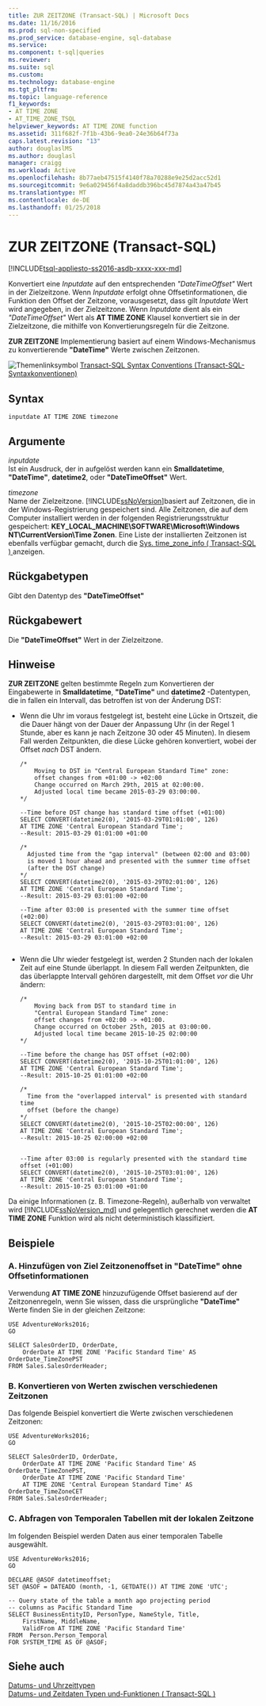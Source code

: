 ```yaml
---
title: ZUR ZEITZONE (Transact-SQL) | Microsoft Docs
ms.date: 11/16/2016
ms.prod: sql-non-specified
ms.prod_service: database-engine, sql-database
ms.service: 
ms.component: t-sql|queries
ms.reviewer: 
ms.suite: sql
ms.custom: 
ms.technology: database-engine
ms.tgt_pltfrm: 
ms.topic: language-reference
f1_keywords:
- AT TIME ZONE
- AT_TIME_ZONE_TSQL
helpviewer_keywords: AT TIME ZONE function
ms.assetid: 311f682f-7f1b-43b6-9ea0-24e36b64f73a
caps.latest.revision: "13"
author: douglaslMS
ms.author: douglasl
manager: craigg
ms.workload: Active
ms.openlocfilehash: 8b77aeb47515f4140f78a70288e9e25d2acc52d1
ms.sourcegitcommit: 9e6a029456f4a8daddb396bc45d7874a43a47b45
ms.translationtype: MT
ms.contentlocale: de-DE
ms.lasthandoff: 01/25/2018
---
```

# <a name="at-time-zone-transact-sql"></a>ZUR ZEITZONE (Transact-SQL)
[!INCLUDE[tsql-appliesto-ss2016-asdb-xxxx-xxx-md](../../includes/tsql-appliesto-ss2016-asdb-xxxx-xxx-md.md)]

  Konvertiert eine *Inputdate* auf den entsprechenden *"DateTimeOffset"* Wert in der Zielzeitzone. Wenn *Inputdate* erfolgt ohne Offsetinformationen, die Funktion den Offset der Zeitzone, vorausgesetzt, dass gilt *Inputdate* Wert wird angegeben, in der Zielzeitzone. Wenn *Inputdate* dient als ein *"DateTimeOffset"* Wert als **AT TIME ZONE** Klausel konvertiert sie in der Zielzeitzone, die mithilfe von Konvertierungsregeln für die Zeitzone.  
  
 **ZUR ZEITZONE** Implementierung basiert auf einem Windows-Mechanismus zu konvertierende **"DateTime"** Werte zwischen Zeitzonen.  
  
 ![Themenlinksymbol](../../database-engine/configure-windows/media/topic-link.gif "Topic link icon") [Transact-SQL Syntax Conventions (Transact-SQL-Syntaxkonventionen)](../../t-sql/language-elements/transact-sql-syntax-conventions-transact-sql.md)  
  
## <a name="syntax"></a>Syntax  
  
```  
inputdate AT TIME ZONE timezone  
```  
  
## <a name="arguments"></a>Argumente  
 *inputdate*  
 Ist ein Ausdruck, der in aufgelöst werden kann ein **Smalldatetime**, **"DateTime"**, **datetime2**, oder **"DateTimeOffset"** Wert.  
  
 *timezone*  
 Name der Zielzeitzone. [!INCLUDE[ssNoVersion](../../includes/ssnoversion-md.md)]basiert auf Zeitzonen, die in der Windows-Registrierung gespeichert sind. Alle Zeitzonen, die auf dem Computer installiert werden in der folgenden Registrierungsstruktur gespeichert: **KEY_LOCAL_MACHINE\SOFTWARE\Microsoft\Windows NT\CurrentVersion\Time Zonen**. Eine Liste der installierten Zeitzonen ist ebenfalls verfügbar gemacht, durch die [Sys. time_zone_info &#40; Transact-SQL &#41; ](../../relational-databases/system-catalog-views/sys-time-zone-info-transact-sql.md) anzeigen.  
  
## <a name="return-types"></a>Rückgabetypen  
 Gibt den Datentyp des **"DateTimeOffset"**  
  
## <a name="return-value"></a>Rückgabewert  
 Die **"DateTimeOffset"** Wert in der Zielzeitzone.  
  
## <a name="remarks"></a>Hinweise  
 **ZUR ZEITZONE** gelten bestimmte Regeln zum Konvertieren der Eingabewerte in **Smalldatetime**, **"DateTime"** und **datetime2** -Datentypen, die in fallen ein Intervall, das betroffen ist von der Änderung DST:  
  
-   Wenn die Uhr im voraus festgelegt ist, besteht eine Lücke in Ortszeit, die die Dauer hängt von der Dauer der Anpassung Uhr (in der Regel 1 Stunde, aber es kann je nach Zeitzone 30 oder 45 Minuten). In diesem Fall werden Zeitpunkten, die diese Lücke gehören konvertiert, wobei der Offset *nach* DST ändern.  
  
    ```  
    /*  
        Moving to DST in "Central European Standard Time" zone: 
        offset changes from +01:00 -> +02:00   
        Change occurred on March 29th, 2015 at 02:00:00.   
        Adjusted local time became 2015-03-29 03:00:00.  
    */  
    
    --Time before DST change has standard time offset (+01:00)
    SELECT CONVERT(datetime2(0), '2015-03-29T01:01:00', 126)     
    AT TIME ZONE 'Central European Standard Time';  
    --Result: 2015-03-29 01:01:00 +01:00   
  
    /*
      Adjusted time from the "gap interval" (between 02:00 and 03:00)
      is moved 1 hour ahead and presented with the summer time offset
      (after the DST change) 
    */
    SELECT CONVERT(datetime2(0), '2015-03-29T02:01:00', 126)   
    AT TIME ZONE 'Central European Standard Time';  
    --Result: 2015-03-29 03:01:00 +02:00
      
    --Time after 03:00 is presented with the summer time offset (+02:00)
    SELECT CONVERT(datetime2(0), '2015-03-29T03:01:00', 126)   
    AT TIME ZONE 'Central European Standard Time';  
    --Result: 2015-03-29 03:01:00 +02:00  
  
    ```  
  
- Wenn die Uhr wieder festgelegt ist, werden 2 Stunden nach der lokalen Zeit auf eine Stunde überlappt.  In diesem Fall werden Zeitpunkten, die das überlappte Intervall gehören dargestellt, mit dem Offset *vor* die Uhr ändern:  
  
    ```  
    /*  
        Moving back from DST to standard time in 
        "Central European Standard Time" zone: 
        offset changes from +02:00 -> +01:00.  
        Change occurred on October 25th, 2015 at 03:00:00.   
        Adjusted local time became 2015-10-25 02:00:00   
    */  
    
    --Time before the change has DST offset (+02:00)
    SELECT CONVERT(datetime2(0), '2015-10-25T01:01:00', 126)      
    AT TIME ZONE 'Central European Standard Time';  
    --Result: 2015-10-25 01:01:00 +02:00  
    
    /*
      Time from the "overlapped interval" is presented with standard time 
      offset (before the change)    
    */
    SELECT CONVERT(datetime2(0), '2015-10-25T02:00:00', 126)   
    AT TIME ZONE 'Central European Standard Time';  
    --Result: 2015-10-25 02:00:00 +02:00  
    
    
    --Time after 03:00 is regularly presented with the standard time offset (+01:00)    
    SELECT CONVERT(datetime2(0), '2015-10-25T03:01:00', 126)   
    AT TIME ZONE 'Central European Standard Time';  
    --Result: 2015-10-25 03:01:00 +01:00
  
    ```  

Da einige Informationen (z. B. Timezone-Regeln), außerhalb von verwaltet wird [!INCLUDE[ssNoVersion_md](../../includes/ssnoversion-md.md)] und gelegentlich gerechnet werden die **AT TIME ZONE** Funktion wird als nicht deterministisch klassifiziert. 
  
## <a name="examples"></a>Beispiele  
  
### <a name="a-add-target-time-zone-offset-to-datetime-without-offset-information"></a>A. Hinzufügen von Ziel Zeitzonenoffset in "DateTime" ohne Offsetinformationen  
 Verwendung **AT TIME ZONE** hinzuzufügende Offset basierend auf der Zeitzonenregeln, wenn Sie wissen, dass die ursprüngliche **"DateTime"** Werte finden Sie in der gleichen Zeitzone:  
  
```  
USE AdventureWorks2016;  
GO  
  
SELECT SalesOrderID, OrderDate,   
    OrderDate AT TIME ZONE 'Pacific Standard Time' AS OrderDate_TimeZonePST  
FROM Sales.SalesOrderHeader;  
```  
  
### <a name="b-convert-values-between-different-time-zones"></a>B. Konvertieren von Werten zwischen verschiedenen Zeitzonen  
 Das folgende Beispiel konvertiert die Werte zwischen verschiedenen Zeitzonen:  
  
```  
USE AdventureWorks2016;  
GO  
  
SELECT SalesOrderID, OrderDate,   
    OrderDate AT TIME ZONE 'Pacific Standard Time' AS OrderDate_TimeZonePST,  
    OrderDate AT TIME ZONE 'Pacific Standard Time'   
    AT TIME ZONE 'Central European Standard Time' AS OrderDate_TimeZoneCET  
FROM Sales.SalesOrderHeader;  
```  
  
### <a name="c-query-temporal-tables-using-local-time-zone"></a>C. Abfragen von Temporalen Tabellen mit der lokalen Zeitzone  
 Im folgenden Beispiel werden Daten aus einer temporalen Tabelle ausgewählt.  
  
```  
USE AdventureWorks2016;  
GO  
  
DECLARE @ASOF datetimeoffset;  
SET @ASOF = DATEADD (month, -1, GETDATE()) AT TIME ZONE 'UTC';  
  
-- Query state of the table a month ago projecting period   
-- columns as Pacific Standard Time  
SELECT BusinessEntityID, PersonType, NameStyle, Title,   
    FirstName, MiddleName,  
    ValidFrom AT TIME ZONE 'Pacific Standard Time' 
FROM  Person.Person_Temporal  
FOR SYSTEM_TIME AS OF @ASOF;  
```  
  
## <a name="see-also"></a>Siehe auch  
 [Datums- und Uhrzeittypen](../../t-sql/data-types/date-and-time-types.md)   
 [Datums- und Zeitdaten Typen und-Funktionen &#40; Transact-SQL &#41;](../../t-sql/functions/date-and-time-data-types-and-functions-transact-sql.md)  
  
  
